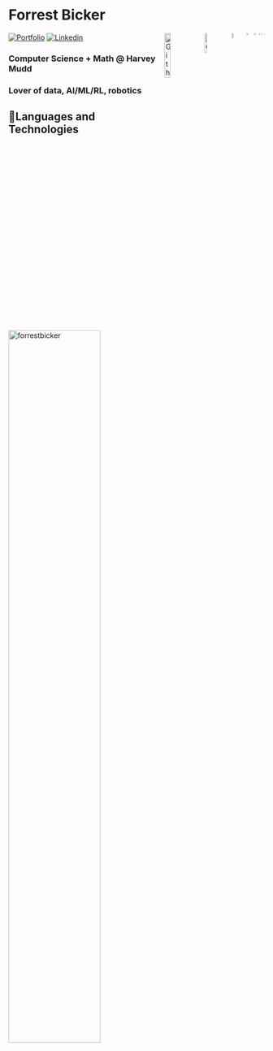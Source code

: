 # Forrest Bicker
<img width="0.15625%" align="right" alt="Github" src="https://github.com/forrestbicker/forrestbicker/blob/main/src/logo.gif" />
<img width="0.3125%" align="right" alt="Github" src="https://github.com/forrestbicker/forrestbicker/blob/main/src/logo.gif" />
<img width="0.625%" align="right" alt="Github" src="https://github.com/forrestbicker/forrestbicker/blob/main/src/logo.gif" />
<img width="1.25%" align="right" alt="Github" src="https://github.com/forrestbicker/forrestbicker/blob/main/src/logo.gif" />
<img width="2.5%" align="right" alt="Github" src="https://github.com/forrestbicker/forrestbicker/blob/main/src/logo.gif" />
<img width="5%" align="right" alt="Github" src="https://github.com/forrestbicker/forrestbicker/blob/main/src/logo.gif" />
<img width="10%" align="right" alt="Github" src="https://github.com/forrestbicker/forrestbicker/blob/main/src/logo.gif" />
<img width="15%" align="right" alt="Github" src="https://github.com/forrestbicker/forrestbicker/blob/main/src/logo.gif" />

[![Portfolio](https://img.shields.io/badge/Portfolio-000000?style=for-the-badge&logo=windows%20terminal&logoColor=white)](https://forrestbicker.com)
[![Linkedin](https://img.shields.io/badge/LinkedIn-0077B5?style=for-the-badge&logo=linkedin&logoColor=white)](https://www.linkedin.com/in/forrestbicker)

### Computer Science + Math @ Harvey Mudd
### Lover of data, AI/ML/RL, robotics
## 🎈Languages and Technologies
<img align="left" width="60%" src="https://github-readme-stats.vercel.app/api?username=forrestbicker&amp;show_icons=true&amp;locale=en&amp;hide=issues" alt="forrestbicker">


<!---
<p>
  <code><img width="10%" src="https://www.vectorlogo.zone/logos/python/python-ar21.svg"></code>
  <code><img width="10%" src="https://www.vectorlogo.zone/logos/java/java-ar21.svg"></code>
  <code><img width="10%" src="https://www.vectorlogo.zone/logos/typescriptlang/typescriptlang-ar21.svg"></code>
  <br>
  <code><img width="10%" src="https://www.vectorlogo.zone/logos/tcl/tcl-ar21.svg"></code>
  <code><img width="10%" src="https://www.vectorlogo.zone/logos/javascript/javascript-ar21.svg"></code>
  <code><img width="10%" src="https://www.vectorlogo.zone/logos/w3_html5/w3_html5-ar21.svg"></code>
  <br>
  <code><img width="10%" src="https://upload.vectorlogo.zone/logos/pydata_pandas/images/3379b038-0796-45fe-8467-3fba66c10b70.svg"></code>
  <code><img width="10%" src="https://www.vectorlogo.zone/logos/pytorch/pytorch-ar21.svg"></code>
  <code><img width="10%" src="https://www.vectorlogo.zone/logos/opencv/opencv-ar21.svg"></code>
</p>
-->

